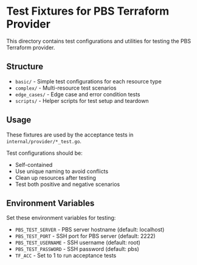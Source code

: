 # Test Fixtures for PBS Terraform Provider

This directory contains test configurations and utilities for testing the PBS Terraform provider.

## Structure

- `basic/` - Simple test configurations for each resource type
- `complex/` - Multi-resource test scenarios  
- `edge_cases/` - Edge case and error condition tests
- `scripts/` - Helper scripts for test setup and teardown

## Usage

These fixtures are used by the acceptance tests in `internal/provider/*_test.go`.

Test configurations should be:
- Self-contained
- Use unique naming to avoid conflicts
- Clean up resources after testing
- Test both positive and negative scenarios

## Environment Variables

Set these environment variables for testing:

- `PBS_TEST_SERVER` - PBS server hostname (default: localhost)
- `PBS_TEST_PORT` - SSH port for PBS server (default: 2222)  
- `PBS_TEST_USERNAME` - SSH username (default: root)
- `PBS_TEST_PASSWORD` - SSH password (default: pbs)
- `TF_ACC` - Set to 1 to run acceptance tests
